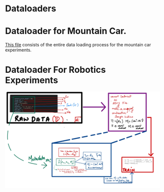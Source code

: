 # Dataloaders

# Dataloader for Mountain Car. 
[This file](language_conditioned_rl/dataloaders/mountaincar/dataset.py) consists of the entire data loading process for the mountain car experiments. 

# Dataloader For Robotics Experiments
![images/DataLoadingRobo-213.jpg](images/DataLoadingRobo-213.jpg)